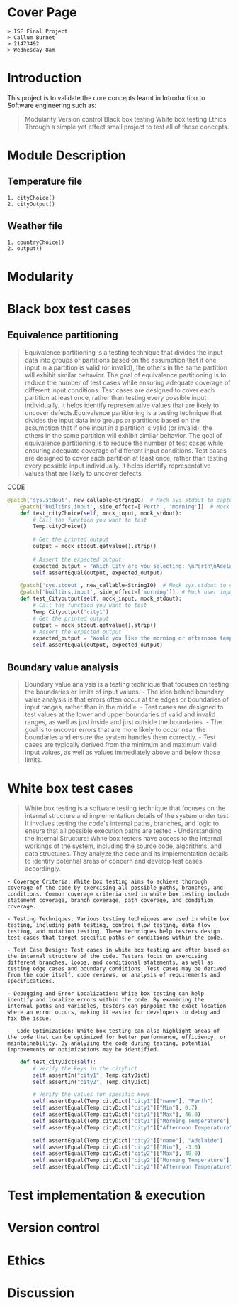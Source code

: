 # Cover Page
    > ISE Final Project
    > Callum Burnet
    > 21473492
    > Wednesday 8am
# Introduction
This project is to validate the core concepts learnt in Introduction to Software engineering such as:
> Modularity
> Version control
> Black box testing
> White box testing
> Ethics
Through a simple yet effect small project to test all of these concepts.
# Module Description
## Temperature file
    1. cityChoice()
    2. cityOutput()
## Weather file
    1. countryChoice()
    2. output()
# Modularity

# Black box test cases
## Equivalence partitioning
> Equivalence partitioning is a testing technique that divides the input data into groups or partitions based on the assumption that if one input in a partition is valid (or invalid), the others in the same partition will exhibit similar behavior.
> The goal of equivalence partitioning is to reduce the number of test cases while ensuring adequate coverage of different input conditions.
Test cases are designed to cover each partition at least once, rather than testing every possible input individually.
> It helps identify representative values that are likely to uncover defects.Equivalence partitioning is a testing technique that divides the input data into groups or partitions based on the assumption that if one input in a partition is valid (or invalid), the others in the same partition will exhibit similar behavior.
> The goal of equivalence partitioning is to reduce the number of test cases while ensuring adequate coverage of different input conditions.
> Test cases are designed to cover each partition at least once, rather than testing every possible input individually.
It helps identify representative values that are likely to uncover defects.

CODE
```Python
@patch('sys.stdout', new_callable=StringIO)  # Mock sys.stdout to capture print statements
    @patch('builtins.input', side_effect=['Perth', 'morning'])  # Mock user input
    def test_cityChoice(self, mock_input, mock_stdout):
        # Call the function you want to test
        Temp.cityChoice()
        
        # Get the printed output
        output = mock_stdout.getvalue().strip()
        
        # Assert the expected output
        expected_output = "Which City are you selecting: \nPerth\nAdelaide\nWould you like the morning or afternoon temperature?\nThe morning temperature of Perth is 18.2"
        self.assertEqual(output, expected_output)

    @patch('sys.stdout', new_callable=StringIO)  # Mock sys.stdout to capture print statements
    @patch('builtins.input', side_effect=['morning'])  # Mock user input
    def test_Cityoutput(self, mock_input, mock_stdout):
        # Call the function you want to test
        Temp.Cityoutput('city1')
        # Get the printed output
        output = mock_stdout.getvalue().strip()
        # Assert the expected output
        expected_output = "Would you like the morning or afternoon temperature?\nThe morning temperature of Perth is 18.2"
        self.assertEqual(output, expected_output)
```
## Boundary value analysis
> Boundary value analysis is a testing technique that focuses on testing the boundaries or limits of input values.
    - The idea behind boundary value analysis is that errors often occur at the edges or boundaries of input ranges, rather than in the middle.
    - Test cases are designed to test values at the lower and upper boundaries of valid and invalid ranges, as well as just inside and just outside the boundaries.
    - The goal is to uncover errors that are more likely to occur near the boundaries and ensure the system handles them correctly.
    - Test cases are typically derived from the minimum and maximum valid input values, as well as values immediately above and below those limits.

# White box test cases
>White box testing is a software testing technique that focuses on the internal structure and implementation details of the system under test. It involves testing the code's internal paths, branches, and logic to ensure that all possible execution paths are tested
    - Understanding the Internal Structure: White box testers have access to the internal workings of the system, including the source code, algorithms, and data structures. They analyze the code and its implementation details to identify potential areas of concern and develop test cases accordingly.

    - Coverage Criteria: White box testing aims to achieve thorough coverage of the code by exercising all possible paths, branches, and conditions. Common coverage criteria used in white box testing include statement coverage, branch coverage, path coverage, and condition coverage.

    - Testing Techniques: Various testing techniques are used in white box testing, including path testing, control flow testing, data flow testing, and mutation testing. These techniques help testers design test cases that target specific paths or conditions within the code.

    - Test Case Design: Test cases in white box testing are often based on the internal structure of the code. Testers focus on exercising different branches, loops, and conditional statements, as well as testing edge cases and boundary conditions. Test cases may be derived from the code itself, code reviews, or analysis of requirements and specifications.

    - Debugging and Error Localization: White box testing can help identify and localize errors within the code. By examining the internal paths and variables, testers can pinpoint the exact location where an error occurs, making it easier for developers to debug and fix the issue.

    -  Code Optimization: White box testing can also highlight areas of the code that can be optimized for better performance, efficiency, or maintainability. By analyzing the code during testing, potential improvements or optimizations may be identified.
```python
    def test_cityDict(self):
        # Verify the keys in the cityDict
        self.assertIn("city1", Temp.cityDict)
        self.assertIn("city2", Temp.cityDict)

        # Verify the values for specific keys
        self.assertEqual(Temp.cityDict["city1"]["name"], "Perth")
        self.assertEqual(Temp.cityDict["city1"]["Min"], 0.7)
        self.assertEqual(Temp.cityDict["city1"]["Max"], 46.0)
        self.assertEqual(Temp.cityDict["city1"]["Morning Temperature"], 18.2)
        self.assertEqual(Temp.cityDict["city1"]["Afternoon Temperature"], 23.0)

        self.assertEqual(Temp.cityDict["city2"]["name"], "Adelaide")
        self.assertEqual(Temp.cityDict["city2"]["Min"], -1.0)
        self.assertEqual(Temp.cityDict["city2"]["Max"], 49.0)
        self.assertEqual(Temp.cityDict["city2"]["Morning Temperature"], 16.5)
        self.assertEqual(Temp.cityDict["city2"]["Afternoon Temperature"], 21.0)
```
# Test implementation & execution
# Version control
# Ethics
# Discussion
